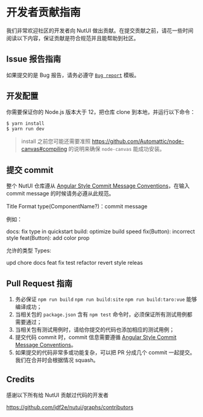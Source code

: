 # 开发者贡献指南

我们非常欢迎社区的开发者向 NutUI 做出贡献。在提交贡献之前，请花一些时间阅读以下内容，保证贡献是符合规范并且能帮助到社区。

## Issue 报告指南

如果提交的是 Bug 报告，请务必遵守 [`Bug report`](https://github.com/jdf2e/nutui/blob/next/.github/ISSUE_TEMPLATE/bug_report.md) 模板。


## 开发配置

你需要保证你的 Node.js 版本大于 12，把仓库 clone 到本地，并运行以下命令：

```bash
$ yarn install
$ yarn run dev
```

> install 之前您可能还需要准照 https://github.com/Automattic/node-canvas#compiling 的说明来确保 `node-canvas` 能成功安装。

## 提交 commit

整个 NutUI 仓库遵从 [Angular Style Commit Message Conventions](https://gist.github.com/stephenparish/9941e89d80e2bc58a153)，在输入 commit message 的时候请务必遵从此规范。

Title Format
type(ComponentName?)：commit message

例如：

docs: fix type in quickstart
build: optimize build speed
fix(Button): incorrect style
feat(Button): add color prop

允许的类型 Types:

upd
chore
docs
feat
fix
test
refactor
revert
style
releas

## Pull Request 指南

1. 务必保证 `npm run build`  `npm run build:site` `npm run build:taro:vue` 能够编译成功；
2. 当相关包的 `package.json` 含有 `npm test` 命令时，必须保证所有测试用例都需要通过；
3. 当相关包有测试用例时，请给你提交的代码也添加相应的测试用例；
4. 提交代码 commit 时，commit 信息需要遵循 [Angular Style Commit Message Conventions](https://gist.github.com/stephenparish/9941e89d80e2bc58a153)。
5. 如果提交的代码非常多或功能复杂，可以把 PR 分成几个 commit 一起提交。我们在合并时会根据情况 squash。
 
 ## Credits

感谢以下所有给 NutUI 贡献过代码的开发者

https://github.com/jdf2e/nutui/graphs/contributors